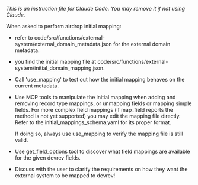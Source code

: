 
*This is an instruction file for Claude Code. You may remove it if not using Claude.*

When asked to perform airdrop initial mapping:

-  refer to code/src/functions/external-system/external_domain_metadata.json for the external domain metadata.

- you find the initial mapping file at code/src/functions/external-system/initial_domain_mapping.json.

-  Call 'use_mapping' to test out how the initial mapping behaves on the current metadata.

-  Use MCP tools to manipulate the initial mapping when adding and removing record type mappings, or unmapping fields or mapping simple fields. For more complex field mappings (if map_field reports the method is not yet supported) you may edit the mapping file directly. Refer to the initial_mappings_schema.yaml for its proper format.

    If doing so, always use use_mapping to verify the mapping file is still valid.

- Use get_field_options tool to discover what field mappings are available for the given devrev fields.

- Discuss with the user to clarify the requirements on how they want the external system to be mapped to devrev!
